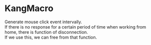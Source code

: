# KangMacro

Generate mouse click event intervally.
</br>
If there is no response for a certain period of time when working from home, there is function of disconnection.
</br>
If we use this, we can free from that function.
